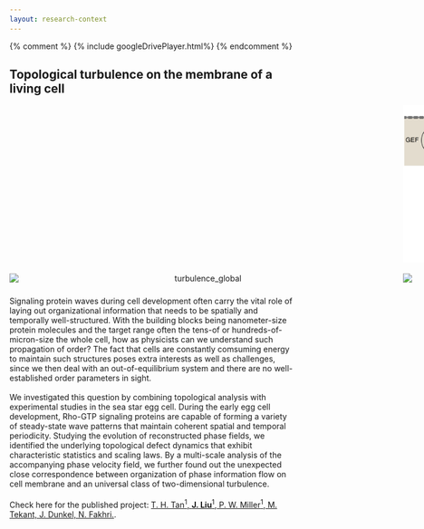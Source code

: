 ```yaml
---
layout: research-context
---
```


{% comment %}
{% include googleDrivePlayer.html%}
{% endcomment %}

<style>
    .outer-wrapper{
        display: inline-block; 
        horizontal-align: top;
        margin: 0px;
    }
    .frame{  
        text-align: center;
        display: table-cell;
    }    
    img{
        max-width: 100%;
        max-height: 100%;
        display: block;
        margin: 0 auto;
    }

div.projectswrapper-text {
  display: inline-block; 
  horizontal-align: top;

  text-indent: 15px;
  margin-top: 0px;
  margin-bottom: 30px;
  margin-left: 20px;
  margin-right: 20px;

  border: 1px solid black;
  position: relative;
  width: 980px;
}


div.projectswrapper {
  display: inline-block; 
  horizontal-align: top;

  text-indent: 15px;
  margin-top: 0px;
  margin-bottom: 0px;
  margin-left: 20px;
  margin-right: 20px;

  border: 1px solid black;
  position: relative;
  width: 980px;
}
div.projectsframes {
  text-align: left;
  display: table-cell;
  padding-top: 0px;
}
p.projectsentry {
  text-indent: 40px;
  line-height:1.5;
}

</style>

## Topological turbulence on the membrane of a living cell

<div class="outer-wrapper">
  <div class="frame">
    <img src="/assets/gifs/phase velocity field streamlines.gif" alt="turbulence_global" width="685">
  </div>
  <div class="frame">
    <img style="vertical-align: top;margin-bottom:20px;margin-left:10px;" src="/assets/images/research_turbulencesetup.png" alt="setup" width="400">
    <img style="vertical-align: bottom;margin-left:10px;" src="/assets/gifs/Rho_stacking.gif" alt="stacking" width="400">
  </div>
</div>

<div class="center">
  <p style="margin-top:20px">
    Signaling protein waves during cell development often carry the vital role of laying out organizational information that needs to be spatially and temporally well-structured. With the building blocks being nanometer-size protein molecules and the target range often the tens-of or hundreds-of-micron-size the whole cell, how as physicists can we understand such propagation of order? The fact that cells are constantly comsuming energy to maintain such structures poses extra interests as well as challenges, since we then deal with an out-of-equilibrium system and there are no well-established order parameters in sight.
    <br><br>
    We investigated this question by combining topological analysis with experimental studies in the sea star egg cell. During the early egg cell development, Rho-GTP signaling proteins are capable of forming a variety of steady-state wave patterns that maintain coherent spatial and temporal periodicity. Studying the evolution of reconstructed phase fields, we identified the underlying topological defect dynamics that exhibit characteristic statistics and scaling laws. By a multi-scale analysis of the accompanying phase velocity field, we further found out the unexpected close correspondence between organization of phase information flow on cell membrane and an universal class of two-dimensional turbulence. 
    <br><br>
    Check here for the published project: <a href="\pub-page.html#pub-turbulence">T. H. Tan<sup>1</sup>, <span style="text-decoration: underline"><b>J. Liu</b></span><sup>1</sup>, P. W. Miller<sup>1</sup>, M. Tekant, J. Dunkel, N. Fakhri.</a>.

  </p>
</div>
